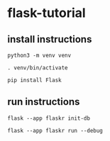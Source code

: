 # flask-tutorial

## install instructions

`python3 -m venv venv`

`. venv/bin/activate`

`pip install Flask`

## run instructions

`flask --app flaskr init-db`

`flask --app flaskr run --debug`
